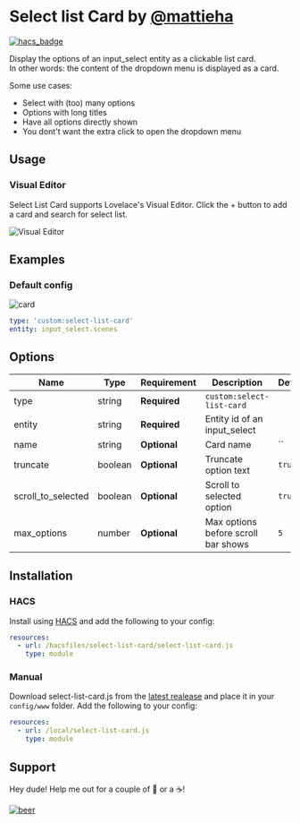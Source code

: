 # Select list Card by [@mattieha](https://github.com/mattieha)

[![hacs_badge](https://img.shields.io/badge/HACS-Custom-orange.svg?style=for-the-badge)](https://github.com/custom-components/hacs)

Display the options of an input_select entity as a clickable list card.   
In other words: the content of the dropdown menu is displayed as a card.  

Some use cases:
* Select with (too) many options
* Options with long titles
* Have all options directly shown 
* You dont't want the extra click to open the dropdown menu  

## Usage

### Visual Editor

Select List Card supports Lovelace's Visual Editor. Click the + button to add a card and search for select list.

![Visual Editor](https://raw.githubusercontent.com/mattieha/select-list-card/master/assets/visual_editor.png)

## Examples

### Default config

![card](https://raw.githubusercontent.com/mattieha/select-list-card/master/assets/card.png)

```yaml
type: 'custom:select-list-card'
entity: input_select.scenes
```

## Options

| Name               | Type    | Requirement  | Description                                 | Default             |
| ------------------ | ------- | ------------ | ------------------------------------------- | ------------------- |
| type               | string  | **Required** | `custom:select-list-card`                   |                     |
| entity             | string  | **Required** | Entity id of an input_select                |                     |
| name               | string  | **Optional** | Card name                                   | ``                  |
| truncate           | boolean | **Optional** | Truncate option text                        | `true`              |
| scroll_to_selected | boolean | **Optional** | Scroll to selected option                   | `true`              |
| max_options        | number  | **Optional** | Max options before scroll bar shows         | `5`                 |


## Installation

### HACS

Install using [HACS](https://hacs.xyz) and add the following to your config:


```yaml
resources:
  - url: /hacsfiles/select-list-card/select-list-card.js
    type: module
```

### Manual

Download select-list-card.js from the [latest realease](https://github.com/mattieha/select-list-card/releases/latest) and place it in your `config/www` folder. Add the following to your config:

```yaml
resources:
  - url: /local/select-list-card.js
    type: module
```



## Support

Hey dude! Help me out for a couple of :beers: or a :coffee:!

[![beer](https://www.buymeacoffee.com/assets/img/custom_images/black_img.png)](https://www.buymeacoffee.com/mattijsha)
